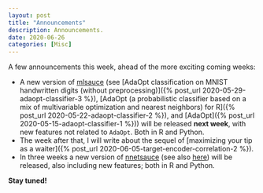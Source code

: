```yaml
---
layout: post
title: "Announcements"
description: Announcements.
date: 2020-06-26
categories: [Misc]
---
```



A few announcements this week, ahead of the more exciting coming weeks: 

- A new version of [mlsauce](https://github.com/thierrymoudiki/mlsauce) (see [AdaOpt classification on MNIST handwritten digits (without preprocessing)]({% post_url 2020-05-29-adaopt-classifier-3 %}), [AdaOpt (a probabilistic classifier based on a mix of multivariable optimization and nearest neighbors) for R]({% post_url 2020-05-22-adaopt-classifier-2 %}), and [AdaOpt]({% post_url 2020-05-15-adaopt-classifier-1 %})) will be released __next week__, with new features not related to `AdaOpt`. Both in R and Python.
- The week after that, I will write about the sequel of [maximizing your tip as a waiter]({% post_url 2020-06-05-target-encoder-correlation-2 %}). 
- In three weeks a new version of [nnetsauce](https://github.com/thierrymoudiki/nnetsauce) (see also [here](http://127.0.0.1:4000/blog/index.html#QuasiRandomizedNN)) will be released, also including new features; both in R and Python.

__Stay tuned!__

